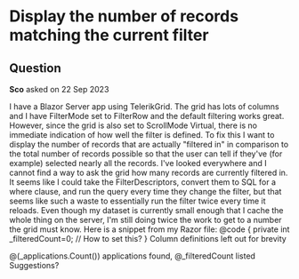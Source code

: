 # Display the number of records matching the current filter

## Question

**Sco** asked on 22 Sep 2023

I have a Blazor Server app using TelerikGrid. The grid has lots of columns and I have FilterMode set to FilterRow and the default filtering works great. However, since the grid is also set to ScrollMode Virtual, there is no immediate indication of how well the filter is defined. To fix this I want to display the number of records that are actually "filtered in" in comparison to the total number of records possible so that the user can tell if they've (for example) selected nearly all the records. I've looked everywhere and I cannot find a way to ask the grid how many records are currently filtered in. It seems like I could take the FilterDescriptors, convert them to SQL for a where clause, and run the query every time they change the filter, but that seems like such a waste to essentially run the filter twice every time it reloads. Even though my dataset is currently small enough that I cache the whole thing on the server, I'm still doing twice the work to get to a number the grid must know. Here is a snippet from my Razor file: @code { private int _filteredCount=0; // How to set this? }
<TelerikGrid Data="@_applications" Pageable="false" Sortable="true" Resizable="true" FilterMode="@GridFilterMode.FilterRow" Width="100%" ScrollMode="@GridScrollMode.Virtual" OnStateInit="(GridStateEventArgs<ApplicationListDTO> args)=> StateInitHandler(args)" OnStateChanged="(GridStateEventArgs<ApplicationListDTO> args)=> StateChangedHandler(args)" Height="540px" RowHeight="60">
<GridColumns>
Column definitions left out for brevity
</GridColumns> </TelerikGrid>
<div class="applicationCount">@(_applications.Count()) applications found, @_filteredCount listed</div> Suggestions?
